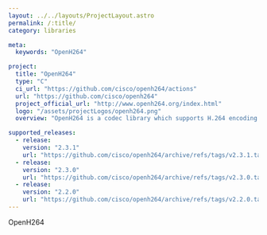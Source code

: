 ```yaml
---
layout: ../../layouts/ProjectLayout.astro
permalink: /:title/
category: libraries

meta:
  keywords: "OpenH264"

project:
  title: "OpenH264"
  type: "C"
  ci_url: "https://github.com/cisco/openh264/actions"
  url: "https://github.com/cisco/openh264"
  project_official_url: "http://www.openh264.org/index.html"
  logo: "/assets/projectLogos/openh264.png"
  overview: "OpenH264 is a codec library which supports H.264 encoding and decoding. It is suitable for use in real time applications such as WebRTC. See http://www.openh264.org/ for more details."

supported_releases:
  - release:
    version: "2.3.1"
    url: "https://github.com/cisco/openh264/archive/refs/tags/v2.3.1.tar.gz"
  - release:
    version: "2.3.0"
    url: "https://github.com/cisco/openh264/archive/refs/tags/v2.3.0.tar.gz"
  - release:
    version: "2.2.0"
    url: "https://github.com/cisco/openh264/archive/refs/tags/v2.2.0.tar.gz"
---
```


<p>OpenH264</p>
